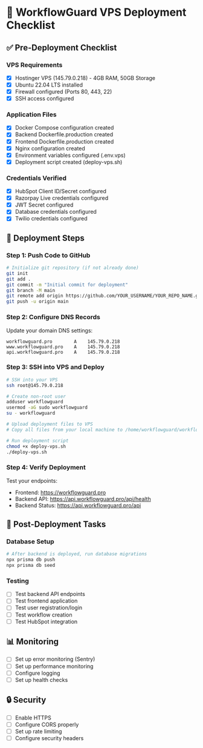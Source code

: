 # 🚀 WorkflowGuard VPS Deployment Checklist

## ✅ Pre-Deployment Checklist

### VPS Requirements
- [x] Hostinger VPS (145.79.0.218) - 4GB RAM, 50GB Storage
- [x] Ubuntu 22.04 LTS installed
- [x] Firewall configured (Ports 80, 443, 22)
- [x] SSH access configured

### Application Files
- [x] Docker Compose configuration created
- [x] Backend Dockerfile.production created
- [x] Frontend Dockerfile.production created
- [x] Nginx configuration created
- [x] Environment variables configured (.env.vps)
- [x] Deployment script created (deploy-vps.sh)

### Credentials Verified
- [x] HubSpot Client ID/Secret configured
- [x] Razorpay Live credentials configured
- [x] JWT Secret configured
- [x] Database credentials configured
- [x] Twilio credentials configured

## 🚀 Deployment Steps

### Step 1: Push Code to GitHub
```bash
# Initialize git repository (if not already done)
git init
git add .
git commit -m "Initial commit for deployment"
git branch -M main
git remote add origin https://github.com/YOUR_USERNAME/YOUR_REPO_NAME.git
git push -u origin main
```

### Step 2: Configure DNS Records
Update your domain DNS settings:
```
workflowguard.pro        A    145.79.0.218
www.workflowguard.pro    A    145.79.0.218
api.workflowguard.pro    A    145.79.0.218
```

### Step 3: SSH into VPS and Deploy
```bash
# SSH into your VPS
ssh root@145.79.0.218

# Create non-root user
adduser workflowguard
usermod -aG sudo workflowguard
su - workflowguard

# Upload deployment files to VPS
# Copy all files from your local machine to /home/workflowguard/workflowguard/

# Run deployment script
chmod +x deploy-vps.sh
./deploy-vps.sh
```

### Step 4: Verify Deployment
Test your endpoints:
- Frontend: https://workflowguard.pro
- Backend API: https://api.workflowguard.pro/api/health
- Backend Status: https://api.workflowguard.pro/api

## 🔧 Post-Deployment Tasks

### Database Setup
```bash
# After backend is deployed, run database migrations
npx prisma db push
npx prisma db seed
```

### Testing
- [ ] Test backend API endpoints
- [ ] Test frontend application
- [ ] Test user registration/login
- [ ] Test workflow creation
- [ ] Test HubSpot integration

## 📊 Monitoring
- [ ] Set up error monitoring (Sentry)
- [ ] Set up performance monitoring
- [ ] Configure logging
- [ ] Set up health checks

## 🔒 Security
- [ ] Enable HTTPS
- [ ] Configure CORS properly
- [ ] Set up rate limiting
- [ ] Configure security headers 